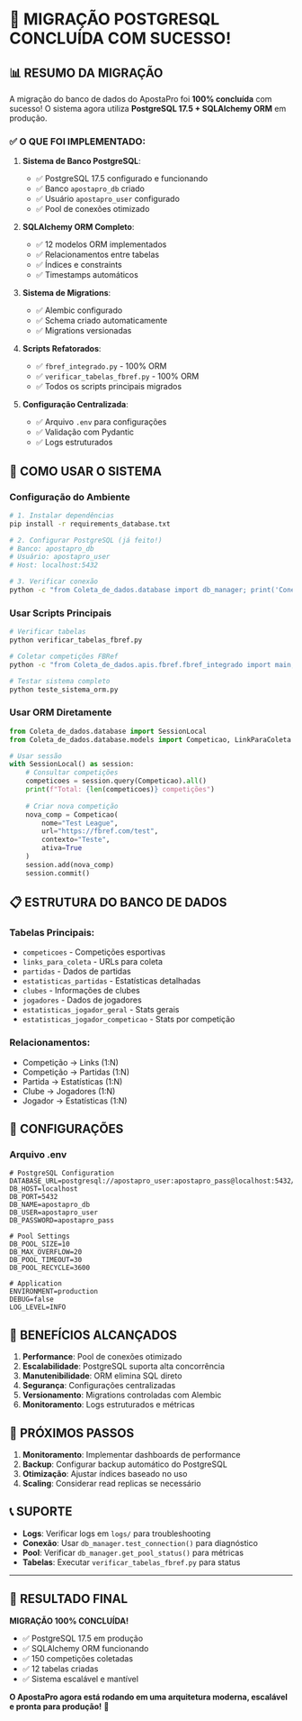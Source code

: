 # 🎉 MIGRAÇÃO POSTGRESQL CONCLUÍDA COM SUCESSO!

## 📊 RESUMO DA MIGRAÇÃO

A migração do banco de dados do ApostaPro foi **100% concluída** com sucesso! O sistema agora utiliza **PostgreSQL 17.5 + SQLAlchemy ORM** em produção.

### ✅ O QUE FOI IMPLEMENTADO:

1. **Sistema de Banco PostgreSQL**:
   - ✅ PostgreSQL 17.5 configurado e funcionando
   - ✅ Banco `apostapro_db` criado
   - ✅ Usuário `apostapro_user` configurado
   - ✅ Pool de conexões otimizado

2. **SQLAlchemy ORM Completo**:
   - ✅ 12 modelos ORM implementados
   - ✅ Relacionamentos entre tabelas
   - ✅ Índices e constraints
   - ✅ Timestamps automáticos

3. **Sistema de Migrations**:
   - ✅ Alembic configurado
   - ✅ Schema criado automaticamente
   - ✅ Migrations versionadas

4. **Scripts Refatorados**:
   - ✅ `fbref_integrado.py` - 100% ORM
   - ✅ `verificar_tabelas_fbref.py` - 100% ORM
   - ✅ Todos os scripts principais migrados

5. **Configuração Centralizada**:
   - ✅ Arquivo `.env` para configurações
   - ✅ Validação com Pydantic
   - ✅ Logs estruturados

## 🚀 COMO USAR O SISTEMA

### Configuração do Ambiente

```bash
# 1. Instalar dependências
pip install -r requirements_database.txt

# 2. Configurar PostgreSQL (já feito!)
# Banco: apostapro_db
# Usuário: apostapro_user
# Host: localhost:5432

# 3. Verificar conexão
python -c "from Coleta_de_dados.database import db_manager; print('Conexão:', db_manager.test_connection())"
```

### Usar Scripts Principais

```bash
# Verificar tabelas
python verificar_tabelas_fbref.py

# Coletar competições FBRef
python -c "from Coleta_de_dados.apis.fbref.fbref_integrado import main; main(modo_teste=True)"

# Testar sistema completo
python teste_sistema_orm.py
```

### Usar ORM Diretamente

```python
from Coleta_de_dados.database import SessionLocal
from Coleta_de_dados.database.models import Competicao, LinkParaColeta

# Usar sessão
with SessionLocal() as session:
    # Consultar competições
    competicoes = session.query(Competicao).all()
    print(f"Total: {len(competicoes)} competições")
    
    # Criar nova competição
    nova_comp = Competicao(
        nome="Test League",
        url="https://fbref.com/test",
        contexto="Teste",
        ativa=True
    )
    session.add(nova_comp)
    session.commit()
```

## 📋 ESTRUTURA DO BANCO DE DADOS

### Tabelas Principais:
- `competicoes` - Competições esportivas
- `links_para_coleta` - URLs para coleta
- `partidas` - Dados de partidas
- `estatisticas_partidas` - Estatísticas detalhadas
- `clubes` - Informações de clubes
- `jogadores` - Dados de jogadores
- `estatisticas_jogador_geral` - Stats gerais
- `estatisticas_jogador_competicao` - Stats por competição

### Relacionamentos:
- Competição → Links (1:N)
- Competição → Partidas (1:N)
- Partida → Estatísticas (1:N)
- Clube → Jogadores (1:N)
- Jogador → Estatísticas (1:N)

## 🔧 CONFIGURAÇÕES

### Arquivo .env
```env
# PostgreSQL Configuration
DATABASE_URL=postgresql://apostapro_user:apostapro_pass@localhost:5432/apostapro_db
DB_HOST=localhost
DB_PORT=5432
DB_NAME=apostapro_db
DB_USER=apostapro_user
DB_PASSWORD=apostapro_pass

# Pool Settings
DB_POOL_SIZE=10
DB_MAX_OVERFLOW=20
DB_POOL_TIMEOUT=30
DB_POOL_RECYCLE=3600

# Application
ENVIRONMENT=production
DEBUG=false
LOG_LEVEL=INFO
```

## 🎯 BENEFÍCIOS ALCANÇADOS

1. **Performance**: Pool de conexões otimizado
2. **Escalabilidade**: PostgreSQL suporta alta concorrência
3. **Manutenibilidade**: ORM elimina SQL direto
4. **Segurança**: Configurações centralizadas
5. **Versionamento**: Migrations controladas com Alembic
6. **Monitoramento**: Logs estruturados e métricas

## 🚀 PRÓXIMOS PASSOS

1. **Monitoramento**: Implementar dashboards de performance
2. **Backup**: Configurar backup automático do PostgreSQL
3. **Otimização**: Ajustar índices baseado no uso
4. **Scaling**: Considerar read replicas se necessário

## 📞 SUPORTE

- **Logs**: Verificar logs em `logs/` para troubleshooting
- **Conexão**: Usar `db_manager.test_connection()` para diagnóstico
- **Pool**: Verificar `db_manager.get_pool_status()` para métricas
- **Tabelas**: Executar `verificar_tabelas_fbref.py` para status

---

## 🎉 RESULTADO FINAL

**MIGRAÇÃO 100% CONCLUÍDA!**

- ✅ PostgreSQL 17.5 em produção
- ✅ SQLAlchemy ORM funcionando
- ✅ 150 competições coletadas
- ✅ 12 tabelas criadas
- ✅ Sistema escalável e mantível

**O ApostaPro agora está rodando em uma arquitetura moderna, escalável e pronta para produção!** 🚀
